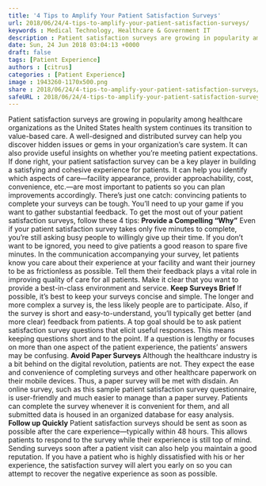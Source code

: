 ```yaml
---
title: '4 Tips to Amplify Your Patient Satisfaction Surveys'
url: 2018/06/24/4-tips-to-amplify-your-patient-satisfaction-surveys/
keywords : Medical Technology, Healthcare & Government IT
description : Patient satisfaction surveys are growing in popularity among healthcare organizations as the USA health system continues its transition to value-based care. 
date: Sun, 24 Jun 2018 03:04:13 +0000
draft: false
tags: [Patient Experience]
authors : [citrus]
categories : [Patient Experience]
image : 1943260-1170x500.png
share : 2018/06/24/4-tips-to-amplify-your-patient-satisfaction-surveys/
safeURL : 2018/06/24/4-tips-to-amplify-your-patient-satisfaction-surveys/
---
```


Patient satisfaction surveys are growing in popularity among healthcare organizations as the United States health system continues its transition to value-based care. A well-designed and distributed survey can help you discover hidden issues or gems in your organization’s care system. It can also provide useful insights on whether you’re meeting patient expectations. If done right, your patient satisfaction survey can be a key player in building a satisfying and cohesive experience for patients. It can help you identify which aspects of care—facility appearance, provider approachability, cost, convenience, etc.—are most important to patients so you can plan improvements accordingly. There’s just one catch: convincing patients to complete your surveys can be tough. You’ll need to up your game if you want to gather substantial feedback. To get the most out of your patient satisfaction surveys, follow these 4 tips: **Provide a Compelling “Why”** Even if your patient satisfaction survey takes only five minutes to complete, you’re still asking busy people to willingly give up their time. If you don’t want to be ignored, you need to give patients a good reason to spare five minutes. In the communication accompanying your survey, let patients know you care about their experience at your facility and want their journey to be as frictionless as possible. Tell them their feedback plays a vital role in improving quality of care for all patients. Make it clear that you want to provide a best-in-class environment and service. **Keep Surveys Brief** If possible, it’s best to keep your surveys concise and simple. The longer and more complex a survey is, the less likely people are to participate. Also, if the survey is short and easy-to-understand, you’ll typically get better (and more clear) feedback from patients. A top goal should be to ask patient satisfaction survey questions that elicit useful responses. This means keeping questions short and to the point. If a question is lengthy or focuses on more than one aspect of the patient experience, the patients’ answers may be confusing. **Avoid Paper Surveys** Although the healthcare industry is a bit behind on the digital revolution, patients are not. They expect the ease and convenience of completing surveys and other healthcare paperwork on their mobile devices. Thus, a paper survey will be met with disdain. An online survey, such as this sample patient satisfaction survey questionnaire, is user-friendly and much easier to manage than a paper survey. Patients can complete the survey whenever it is convenient for them, and all submitted data is housed in an organized database for easy analysis. **Follow up Quickly** Patient satisfaction surveys should be sent as soon as possible after the care experience—typically within 48 hours. This allows patients to respond to the survey while their experience is still top of mind. Sending surveys soon after a patient visit can also help you maintain a good reputation. If you have a patient who is highly dissatisfied with his or her experience, the satisfaction survey will alert you early on so you can attempt to recover the negative experience as soon as possible.